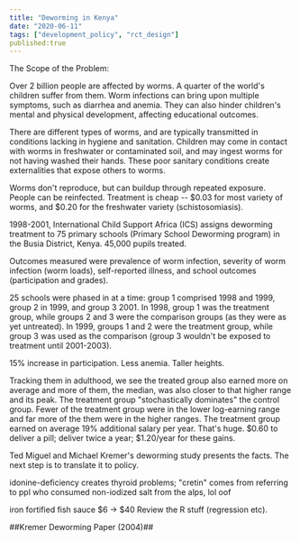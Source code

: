 ```yaml
---
title: "Deworming in Kenya"
date: "2020-06-11"
tags: ["development_policy", "rct_design"]
published:true
---
```


The Scope of the Problem:

Over 2 billion people are affected by worms. A quarter of the world's children suffer from them. Worm infections can bring upon multiple symptoms, such as diarrhea and anemia. They can also hinder children's mental and physical development, affecting educational outcomes.

There are different types of worms, and are typically transmitted in conditions lacking in hygiene and sanitation. Children may come in contact with worms in freshwater or  contaminated soil, and may ingest worms for not having washed their hands. These poor sanitary conditions create externalities that expose others to worms.

Worms don't reproduce, but can buildup through repeated exposure. People can be reinfected. Treatment is cheap -- $0.03 for most variety of worms, and $0.20 for the freshwater variety (schistosomiasis).

1998-2001, International Child Support Africa (ICS) assigns deworming treatment to 75 primary schools (Primary School Deworming program) in the Busia District, Kenya. 45,000 pupils treated.

Outcomes measured were prevalence of worm infection, severity of worm infection (worm loads), self-reported illness, and school outcomes (participation and grades).

25 schools were phased in at a time: group 1 comprised 1998 and 1999, group 2 in 1999, and group 3 2001. In 1998, group 1 was the treatment group, while groups 2 and 3 were the comparison groups (as they were as yet untreated). In 1999, groups 1 and 2 were the treatment group, while group 3 was used as the comparison (group 3 wouldn't be exposed to treatment until 2001-2003).

15% increase in participation. Less anemia. Taller heights.

Tracking them in adulthood, we see the treated group also earned more on average and more of them, the median, was also closer to that higher range and its peak. The treatment group "stochastically dominates" the control group. Fewer of the treatment group were in the lower log-earning range and far more of the them were in the higher ranges. The treatment group earned on average 19% additional salary per year. That's huge. \$0.60 to deliver a pill; deliver twice a year; \$1.20/year for these gains.

Ted Miguel and Michael Kremer's deworming study presents the facts. The next step is to translate it to policy.

idonine-deficiency creates thyroid problems; "cretin" comes from referring to ppl who consumed non-iodized salt from the alps, lol oof

iron fortified fish sauce $6 -> $40
Review the R stuff (regression etc).

##Kremer Deworming Paper (2004)##
